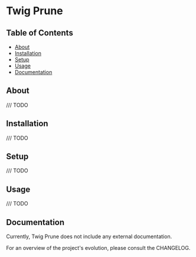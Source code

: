 # Twig Prune

## Table of Contents
- [About](#about)
- [Installation](#installation)
- [Setup](#setup)
- [Usage](#usage)
- [Documentation](#documentation)

## About
/// TODO

## Installation
/// TODO

## Setup
/// TODO

## Usage
/// TODO

## Documentation
Currently, Twig Prune does not include any external documentation.

For an overview of the project's evolution, please consult the CHANGELOG.

